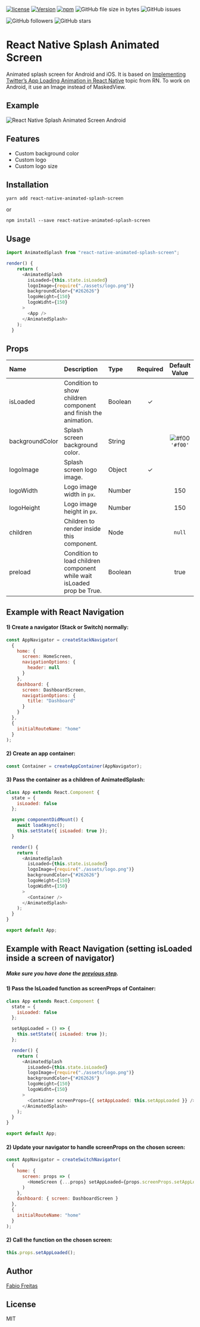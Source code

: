 [![license](https://img.shields.io/github/license/mashape/apistatus.svg)]()
[![Version](https://img.shields.io/npm/v/react-native-animated-splash-screen.svg)](https://www.npmjs.com/package/react-native-animated-splash-screen)
[![npm](https://img.shields.io/npm/dt/react-native-animated-splash-screen.svg)](https://www.npmjs.com/package/react-native-animated-splash-screen)
![GitHub file size in bytes](https://img.shields.io/github/size/fabio-alss-freitas/react-native-animated-splash-screen)
![GitHub issues](https://img.shields.io/github/issues/fabio-alss-freitas/react-native-animated-splash-screennimated-splash-screen)

![GitHub followers](https://img.shields.io/github/followers/fabio-alss-freitas?style=social)
![GitHub stars](https://img.shields.io/github/stars/fabio-alss-freitas/react-native-animated-splash-screen?style=social)

# React Native Splash Animated Screen
Animated splash screen for Android and iOS. It is based on [Implementing Twitter’s App Loading Animation in React Native](https://facebook.github.io/react-native/blog/2018/01/18/implementing-twitters-app-loading-animation-in-react-native) topic from RN. To work on Android, it use an Image instead of MaskedView.

## Example
![React Native Splash Animated Screen Android](https://i.postimg.cc/FHs6BQXK/ezgif-3-229813da56c8.gif)

## Features
- Custom background color
- Custom logo
- Custom logo size

## Installation
`yarn add react-native-animated-splash-screen`

or

`npm install --save react-native-animated-splash-screen`

## Usage
```javascript
import AnimatedSplash from "react-native-animated-splash-screen";

render() {
    return (
      <AnimatedSplash
        isLoaded={this.state.isLoaded}
        logoImage={require("./assets/logo.png")}
        backgroundColor={"#262626"}
        logoHeight={150}
        logoWidht={150}
      >
        <App />
      </AnimatedSplash>
    );
  }
```

## Props
| Name            | Description                                     | Type    | Required |                        Default Value                        |
| :-------------- | :---------------------------------------------- | :------ | :------: | :---------------------------------------------------------: |
| isLoaded        | Condition to show children component and finish the animation. | Boolean |    ✓     |                                                             |
| backgroundColor | Splash screen background color.              | String  |          | ![#f00](https://placehold.it/15/f00/000000?text=+) `'#f00'` |
| logoImage       | Splash screen logo image. | Object |    ✓     |                                                             |
| logoWidth       | Logo image width in `px`.                    | Number  |          |                             150                             |
| logoHeight      | Logo image height in `px`.                   | Number  |          |                             150                             |
| children        | Children to render inside this component.    | Node    |          |                           `null`                            |
| preload         | Condition to load children component while wait isLoaded prop be True.   | Boolean |          |                            true                             |

## Example with React Navigation
#### 1) Create a navigator (Stack or Switch) normally:
```javascript
const AppNavigator = createStackNavigator(
  {
    home: {
      screen: HomeScreen,
      navigationOptions: {
        header: null
      }
    },
    dashboard: {
      screen: DashboardScreen,
      navigationOptions: {
        title: "Dashboard"
      }
    }
  },
  {
    initialRouteName: "home"
  }
);
```

#### 2) Create an app container:
```javascript
const Container = createAppContainer(AppNavigator);
```

#### 3) Pass the container as a children of AnimatedSplash:
```javascript
class App extends React.Component {
  state = {
    isLoaded: false
  };

  async componentDidMount() {
    await loadAsync();
    this.setState({ isLoaded: true });
  }

  render() {
    return (
      <AnimatedSplash
        isLoaded={this.state.isLoaded}
        logoImage={require("./assets/logo.png")}
        backgroundColor={"#262626"}
        logoHeight={150}
        logoWidht={150}
      >
        <Container />
      </AnimatedSplash>
    );
  }
}

export default App;
```

## Example with React Navigation (setting isLoaded inside a screen of navigator)
##### Make sure you have done the [previous step](https://github.com/fabio-alss-freitas/react-native-animated-splash-screen/new/master?readme=1#example-with-react-navigation).
#### 1) Pass the IsLoaded function as screenProps of Container:
```javascript
class App extends React.Component {
  state = {
    isLoaded: false
  };

  setAppLoaded = () => {
    this.setState({ isLoaded: true });
  };

  render() {
    return (
      <AnimatedSplash
        isLoaded={this.state.isLoaded}
        logoImage={require("./assets/logo.png")}
        backgroundColor={"#262626"}
        logoHeight={150}
        logoWidht={150}
      >
        <Container screenProps={{ setAppLoaded: this.setAppLoaded }} />
      </AnimatedSplash>
    );
  }
}

export default App;
```

#### 2) Update your navigator to handle screenProps on the chosen screen:
```javascript
const AppNavigator = createSwitchNavigator(
  {
    home: {
      screen: props => (
        <HomeScreen {...props} setAppLoaded={props.screenProps.setAppLoaded} />
      )
    },
    dashboard: { screen: DashboardScreen }
  },
  {
    initialRouteName: "home"
  }
);
```

#### 2) Call the function on the chosen screen:
```javascript
this.props.setAppLoaded();
```

## Author
[Fabio Freitas](http://cmichel.io)

## License
MIT
